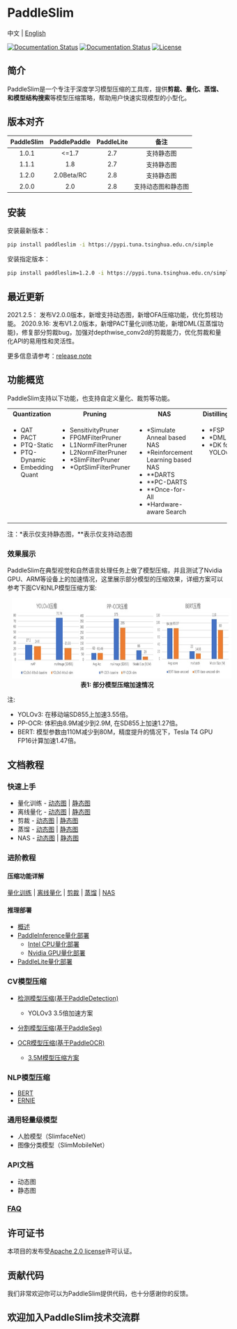 # PaddleSlim

中文 | [English](README_en.md)

[![Documentation Status](https://img.shields.io/badge/docs-latest-brightgreen.svg?style=flat)](https://paddleslim.readthedocs.io/en/latest/)
[![Documentation Status](https://img.shields.io/badge/中文文档-最新-brightgreen.svg)](https://paddleslim.readthedocs.io/zh_CN/latest/)
[![License](https://img.shields.io/badge/license-Apache%202-blue.svg)](LICENSE)

## 简介

PaddleSlim是一个专注于深度学习模型压缩的工具库，提供**剪裁、量化、蒸馏、和模型结构搜索**等模型压缩策略，帮助用户快速实现模型的小型化。

## 版本对齐

|  PaddleSlim   | PaddlePaddle   | PaddleLite    | 备注        |
| :-----------: | :------------: | :------------:| :----------:|
| 1.0.1         | <=1.7          |       2.7     | 支持静态图  |
| 1.1.1         | 1.8            |       2.7     | 支持静态图  |
| 1.2.0         | 2.0Beta/RC     |       2.8     | 支持静态图  |
| 2.0.0         | 2.0            |       2.8     | 支持动态图和静态图  |


## 安装

安装最新版本：
```bash
pip install paddleslim -i https://pypi.tuna.tsinghua.edu.cn/simple
```

安装指定版本：
```bash
pip install paddleslim=1.2.0 -i https://pypi.tuna.tsinghua.edu.cn/simple
```

## 最近更新

2021.2.5： 发布V2.0.0版本，新增支持动态图，新增OFA压缩功能，优化剪枝功能。
2020.9.16:  发布V1.2.0版本，新增PACT量化训练功能，新增DML(互蒸馏功能)，修复部分剪裁bug，加强对depthwise_conv2d的剪裁能力，优化剪裁和量化API的易用性和灵活性。

更多信息请参考：[release note](https://github.com/PaddlePaddle/PaddleSlim/releases)

## 功能概览

PaddleSlim支持以下功能，也支持自定义量化、裁剪等功能。
<table>
<tr align="center" valign="bottom">
  <th>Quantization</th>
  <th>Pruning</th>
  <th>NAS</th>
  <th>Distilling</th>
</tr>
<tr valign="top">
  <td>
    <ul>
      <li>QAT</li>
      <li>PACT</li>
      <li>PTQ-Static</li>
      <li>PTQ-Dynamic</li>
      <li>Embedding Quant</li>
    </ul>
  </td>
  <td>
    <ul>
      <li>SensitivityPruner</li>
      <li>FPGMFilterPruner</li>
      <li>L1NormFilterPruner</li>
      <li>L2NormFilterPruner</li>
      <li>*SlimFilterPruner</li>
      <li>*OptSlimFilterPruner</li>
    </ul>
  </td>
  <td>
    <ul>
      <li>*Simulate Anneal based NAS</li>
      <li>*Reinforcement Learning based NAS</li>
      <li>**DARTS</li>
      <li>**PC-DARTS</li>
      <li>**Once-for-All</li>
      <li>*Hardware-aware Search</li>
    </ul>
  </td>

  <td>
    <ul>
      <li>*FSP</li>
      <li>*DML</li>
      <li>*DK for YOLOv3</li>
    </ul>
  </td>
</tr>
</table>

注：*表示仅支持静态图，**表示仅支持动态图

### 效果展示

PaddleSlim在典型视觉和自然语言处理任务上做了模型压缩，并且测试了Nvidia GPU、ARM等设备上的加速情况，这里展示部分模型的压缩效果，详细方案可以参考下面CV和NLP模型压缩方案:

<p align="center">
<img src="docs/images/benchmark.png" height=185 width=849 hspace='10'/> <br />
<strong>表1: 部分模型压缩加速情况</strong>
</p>

注:
- YOLOv3: 在移动端SD855上加速3.55倍。
- PP-OCR: 体积由8.9M减少到2.9M, 在SD855上加速1.27倍。
- BERT: 模型参数由110M减少到80M，精度提升的情况下，Tesla T4 GPU FP16计算加速1.47倍。

## 文档教程

### 快速上手

- 量化训练 - [动态图]() | [静态图]()
- 离线量化 - [动态图]() | [静态图]()
- 剪裁 - [动态图]() | [静态图]()
- 蒸馏 - [动态图]() | [静态图]()
- NAS - [动态图]() | [静态图]()

### 进阶教程

#### 压缩功能详解

[量化训练]() | [离线量化]() | [剪裁]() | [蒸馏]() | [NAS]()

#### 推理部署

- [概述]()
- [PaddleInference量化部署]()
  - [Intel CPU量化部署]()
  - [Nvidia GPU量化部署]()
- [PaddleLite量化部署]()

### CV模型压缩

- [检测模型压缩(基于PaddleDetection)]()
  - YOLOv3 3.5倍加速方案

- [分割模型压缩(基于PaddleSeg)]()

- [OCR模型压缩(基于PaddleOCR)]()
  - [3.5M模型压缩方案]()

### NLP模型压缩

- [BERT]()
- [ERNIE]()

### 通用轻量级模型

- 人脸模型（SlimfaceNet）
- 图像分类模型（SlimMobileNet）

### API文档

- 动态图
- 静态图

### [FAQ]()

## 许可证书

本项目的发布受[Apache 2.0 license](https://github.com/PaddlePaddle/PaddleSlim/blob/develop/LICENSE)许可认证。

## 贡献代码

我们非常欢迎你可以为PaddleSlim提供代码，也十分感谢你的反馈。

## 欢迎加入PaddleSlim技术交流群
